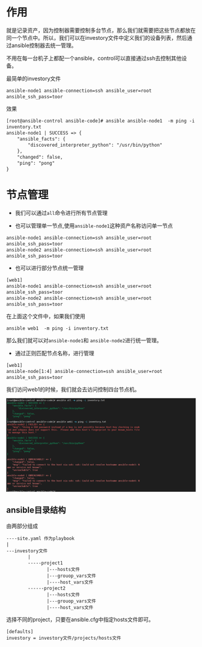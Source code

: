 # 作用

就是记录资产，因为控制器需要控制多台节点，那么我们就需要把这些节点都放在同一个节点中。所以，我们可以在investory文件中定义我们的设备列表，然后通过ansible控制器去统一管理。

不用在每一台机子上都配一个ansible，control可以直接通过ssh去控制其他设备。

最简单的investory文件

```shell
ansible-node1 ansible-connection=ssh ansible_user=root ansible_ssh_pass=toor
```

效果

```shell
[root@ansible-control ansible-code]# ansible ansible-node1  -m ping -i inventory.txt
ansible-node1 | SUCCESS => {
    "ansible_facts": {
        "discovered_interpreter_python": "/usr/bin/python"
    },
    "changed": false,
    "ping": "pong"
}

```

# 节点管理

+ 我们可以通过`all`命令进行所有节点管理

+ 也可以管理单一节点,使用`ansible-node1`这种资产名称访问单一节点

```
ansible-node1 ansible-connection=ssh ansible_user=root ansible_ssh_pass=toor
ansible-node2 ansible-connection=ssh ansible_user=root ansible_ssh_pass=toor
```

+ 也可以进行部分节点统一管理

```
[web1]
ansible-node1 ansible-connection=ssh ansible_user=root ansible_ssh_pass=toor
ansible-node2 ansible-connection=ssh ansible_user=root ansible_ssh_pass=toor
```

在上面这个文件中，如果我们使用

```
ansible web1  -m ping -i inventory.txt
```

那么我们就可以对`ansible-node1`和	`ansible-node2`进行统一管理。

+ 通过正则匹配节点名称，进行管理

```
[web1]
ansible-node[1:4] ansible-connection=ssh ansible_user=root ansible_ssh_pass=toor
```

我们访问web1的时候，我们就会去访问控制四台节点机。

![image-20201022171934879](img/image-20201022171934879.png)



## ansible目录结构

由两部分组成

```
----site.yaml 作为playbook
|
---investory文件
        |
        -----project1
               |---hosts文件
               |---grouop_vars文件
               |----host_vars文件
        ------project2 
               |---hosts文件
               |---grouop_vars文件
               |----host_vars文件
```



选择不同的project，只要在ansible.cfg中指定hosts文件即可。

```
[defaults]
investory = investory文件/projects/hosts文件
```

